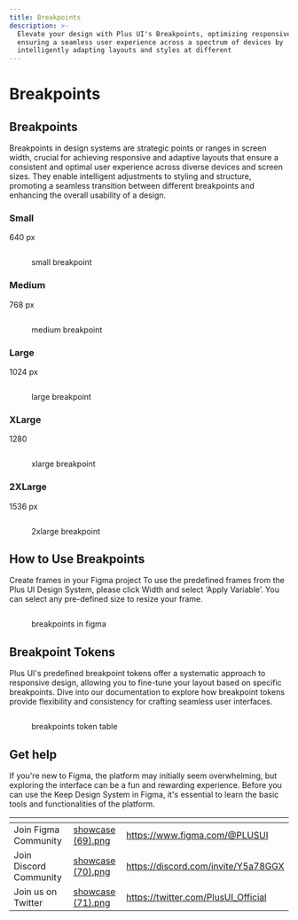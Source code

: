 ```yaml
---
title: Breakpoints
description: >-
  Elevate your design with Plus UI's Breakpoints, optimizing responsiveness and
  ensuring a seamless user experience across a spectrum of devices by
  intelligently adapting layouts and styles at different
---
```


# Breakpoints

## Breakpoints

Breakpoints in design systems are strategic points or ranges in screen width, crucial for achieving responsive and adaptive layouts that ensure a consistent and optimal user experience across diverse devices and screen sizes. They enable intelligent adjustments to styling and structure, promoting a seamless transition between different breakpoints and enhancing the overall usability of a design.

### Small

640 px

<figure><img src="../.gitbook/assets/small breakpoint.png" alt=""><figcaption><p>small breakpoint</p></figcaption></figure>

### Medium

768 px

<figure><img src="../.gitbook/assets/medium breakpoint.png" alt=""><figcaption><p>medium breakpoint</p></figcaption></figure>

### Large

1024 px

<figure><img src="../.gitbook/assets/large breakpoint.png" alt=""><figcaption><p>large breakpoint</p></figcaption></figure>

### XLarge

1280

<figure><img src="../.gitbook/assets/xlarge breakpoint.png" alt=""><figcaption><p>xlarge breakpoint</p></figcaption></figure>

### 2XLarge

1536 px

<figure><img src="../.gitbook/assets/2xlarge breakpoint.png" alt=""><figcaption><p>2xlarge breakpoint</p></figcaption></figure>

## How to Use Breakpoints

Create frames in your Figma project To use the predefined frames from the Plus UI Design System, please click Width and select ‘Apply Variable’. You can select any pre-defined size to resize your frame.

<figure><img src="../.gitbook/assets/breakpoint.png" alt=""><figcaption><p>breakpoints in figma</p></figcaption></figure>

## Breakpoint Tokens

Plus UI's predefined breakpoint tokens offer a systematic approach to responsive design, allowing you to fine-tune your layout based on specific breakpoints. Dive into our documentation to explore how breakpoint tokens provide flexibility and consistency for crafting seamless user interfaces.

<figure><img src="../.gitbook/assets/breakpoints tokens.png" alt=""><figcaption><p>breakpoints token table</p></figcaption></figure>

## Get help

If you're new to Figma, the platform may initially seem overwhelming, but exploring the interface can be a fun and rewarding experience. Before you can use the Keep Design System in Figma, it's essential to learn the basic tools and functionalities of the platform.

<table data-view="cards"><thead><tr><th></th><th data-hidden data-card-cover data-type="files"></th><th data-hidden data-card-target data-type="content-ref"></th></tr></thead><tbody><tr><td>Join Figma Community</td><td><a href="../.gitbook/assets/showcase (69).png">showcase (69).png</a></td><td><a href="https://www.figma.com/@PLUSUI">https://www.figma.com/@PLUSUI</a></td></tr><tr><td>Join Discord Community</td><td><a href="../.gitbook/assets/showcase (70).png">showcase (70).png</a></td><td><a href="https://discord.com/invite/Y5a78GGX">https://discord.com/invite/Y5a78GGX</a></td></tr><tr><td>Join us on Twitter</td><td><a href="../.gitbook/assets/showcase (71).png">showcase (71).png</a></td><td><a href="https://twitter.com/PlusUI_Official">https://twitter.com/PlusUI_Official</a></td></tr></tbody></table>
